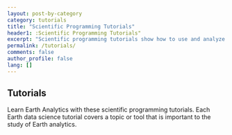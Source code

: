 ```yaml
---
layout: post-by-category
category: tutorials
title: "Scientific Programming Tutorials"
header1: :Scientific Programming Tutorials"
excerpt: "Scientific programming tutorials show how to use and analyze data, from satellite to census data. Discover the library of Earth data science tutorials."
permalink: /tutorials/
comments: false
author_profile: false
lang: []
---
```


## Tutorials
Learn Earth Analytics with these scientific programming tutorials. Each Earth
data science tutorial covers a topic or tool that is important to
the study of Earth analytics.